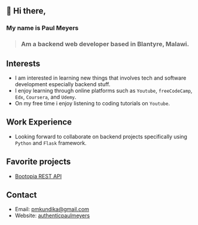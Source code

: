 ## 👋 Hi there,
### My name is Paul Meyers
> ### Am a backend web developer based in Blantyre, Malawi.

## Interests
* I am interested in learning new things that involves tech and software development especially backend stuff.
* I enjoy learning through online platforms such as `Youtube`, `freeCodeCamp`, `Edx`, `Coursera`, and `Udemy`.
* On my free time i enjoy listening to coding tutorials on `Youtube`.

## Work Experience
* Looking forward to collaborate on backend projects specifically using `Python` and `Flask` framework.
  
## Favorite projects
* [Bootopia REST API](https://github.com/AuthenticPaulMeyers/Bootopia-REST-API)
  
## Contact
* Email: pmkundika@gmail.com
* Website: [authenticpaulmeyers](http://authentic.pythonanywhere.com/)

